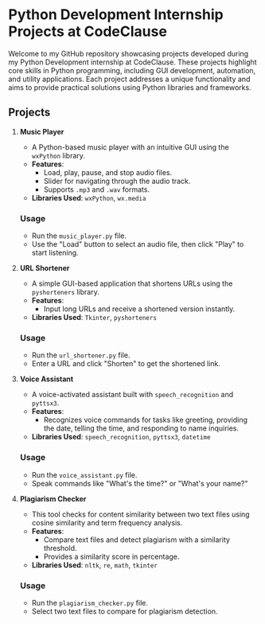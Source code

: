 # Python Development Internship Projects at CodeClause

Welcome to my GitHub repository showcasing projects developed during my Python Development internship at CodeClause. These projects highlight core skills in Python programming, including GUI development, automation, and utility applications. Each project addresses a unique functionality and aims to provide practical solutions using Python libraries and frameworks.

## Projects

1. **Music Player**
    - A Python-based music player with an intuitive GUI using the `wxPython` library.
    - **Features**:
        - Load, play, pause, and stop audio files.
        - Slider for navigating through the audio track.
        - Supports `.mp3` and `.wav` formats.
    - **Libraries Used**: `wxPython`, `wx.media`

    ### Usage
    - Run the `music_player.py` file.
    - Use the "Load" button to select an audio file, then click "Play" to start listening.

2. **URL Shortener**
    - A simple GUI-based application that shortens URLs using the `pyshorteners` library.
    - **Features**:
        - Input long URLs and receive a shortened version instantly.
    - **Libraries Used**: `Tkinter`, `pyshorteners`

    ### Usage
    - Run the `url_shortener.py` file.
    - Enter a URL and click "Shorten" to get the shortened link.

3. **Voice Assistant**
    - A voice-activated assistant built with `speech_recognition` and `pyttsx3`.
    - **Features**:
        - Recognizes voice commands for tasks like greeting, providing the date, telling the time, and responding to name inquiries.
    - **Libraries Used**: `speech_recognition`, `pyttsx3`, `datetime`

    ### Usage
    - Run the `voice_assistant.py` file.
    - Speak commands like "What's the time?" or "What's your name?"

4. **Plagiarism Checker**
    - This tool checks for content similarity between two text files using cosine similarity and term frequency analysis.
    - **Features**:
        - Compare text files and detect plagiarism with a similarity threshold.
        - Provides a similarity score in percentage.
    - **Libraries Used**: `nltk`, `re`, `math`, `tkinter`

    ### Usage
    - Run the `plagiarism_checker.py` file.
    - Select two text files to compare for plagiarism detection.